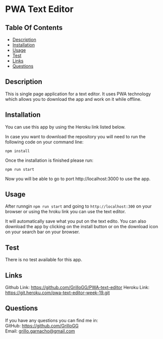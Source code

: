 # PWA Text Editor

## Table Of Contents

  - [Description](#description)
  - [Installation](#installation)
  - [Usage](#usage)
  - [Test](#test)
  - [Links](#links)
  - [Questions](#questions)

## Description

This is single page application for a text editor. It uses PWA technology which allows you to download the app and work on it while offline.

## Installation

You can use this app by using the Heroku link listed below.

In case you want to download the repository you will need to run the following code on your command line:

```
npm install
```

Once the installation is finished please run:

```
npm run start
```

Now you will be able to go to port http://localhost:3000 to use the app.

## Usage

After runngin `npm run start` and going to `http://localhost:300` on your browser or using the hroku link you can use the text editor.

It will automatically save what you put on the text edito.
You can also download the app by clicking on the install button or on the download icon on your search bar on your browser.

## Test

There is no test available for this app.

## Links

Github Link: https://github.com/GrilloGG/PWA-text-editor
Heroku Link: https://git.heroku.com/pwa-text-editor-week-19.git

## Questions

If you have any questions you can find me in: </br>
GitHub: https://github.com/GrilloGG </br>
Email: grillo.garnacho@gmail.com
